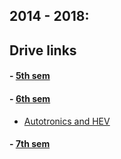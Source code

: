 ## 2014 - 2018:

## Drive links

#### - [5th sem](https://drive.google.com/folderview?id=0B6S9AxB3IyRYSmtBNU9MaGJhYnc)

#### - [6th sem](https://drive.google.com/folderview?id=0B6S9AxB3IyRYUVdkX19zai1ab00)

  - [Autotronics and HEV](https://drive.google.com/drive/u/0/folders/0B2kBdeXt5BVpYW1aWXpiS01QV00)

#### - [7th sem](https://drive.google.com/folderview?id=0B6S9AxB3IyRYdmVoU0hEaS12X1k)

